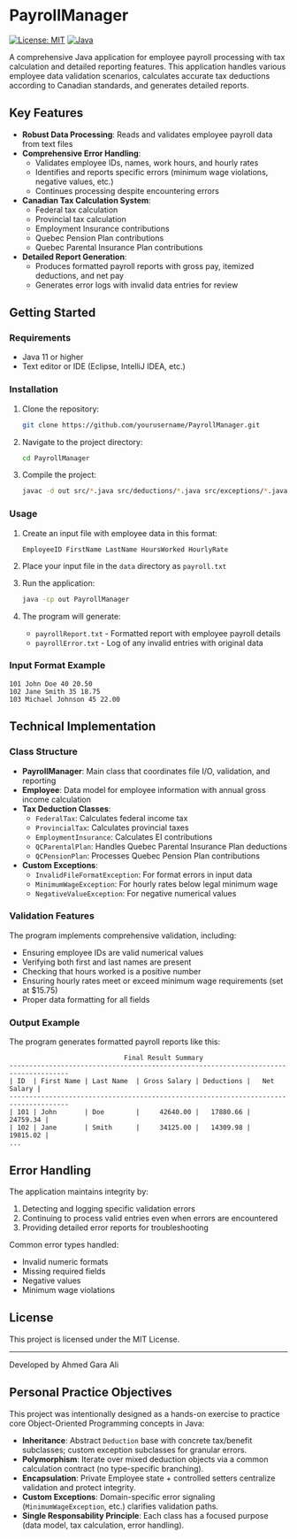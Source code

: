 # PayrollManager

[![License: MIT](https://img.shields.io/badge/License-MIT-blue.svg)](https://opensource.org/licenses/MIT)
[![Java](https://img.shields.io/badge/Java-11%2B-orange)](https://www.oracle.com/java/)

A comprehensive Java application for employee payroll processing with tax calculation and detailed reporting features. This application handles various employee data validation scenarios, calculates accurate tax deductions according to Canadian standards, and generates detailed reports.

## Key Features

- **Robust Data Processing**: Reads and validates employee payroll data from text files
- **Comprehensive Error Handling**: 
  - Validates employee IDs, names, work hours, and hourly rates
  - Identifies and reports specific errors (minimum wage violations, negative values, etc.)
  - Continues processing despite encountering errors
- **Canadian Tax Calculation System**:
  - Federal tax calculation
  - Provincial tax calculation 
  - Employment Insurance contributions
  - Quebec Pension Plan contributions
  - Quebec Parental Insurance Plan contributions
- **Detailed Report Generation**:
  - Produces formatted payroll reports with gross pay, itemized deductions, and net pay
  - Generates error logs with invalid data entries for review

## Getting Started

### Requirements

- Java 11 or higher
- Text editor or IDE (Eclipse, IntelliJ IDEA, etc.)

### Installation

1. Clone the repository:
   ```bash
   git clone https://github.com/yourusername/PayrollManager.git
   ```

2. Navigate to the project directory:
   ```bash
   cd PayrollManager
   ```

3. Compile the project:
   ```bash
   javac -d out src/*.java src/deductions/*.java src/exceptions/*.java
   ```

### Usage

1. Create an input file with employee data in this format:
   ```
   EmployeeID FirstName LastName HoursWorked HourlyRate
   ```

2. Place your input file in the `data` directory as `payroll.txt`

3. Run the application:
   ```bash
   java -cp out PayrollManager
   ```

4. The program will generate:
   - `payrollReport.txt` - Formatted report with employee payroll details
   - `payrollError.txt` - Log of any invalid entries with original data

### Input Format Example

```
101 John Doe 40 20.50
102 Jane Smith 35 18.75
103 Michael Johnson 45 22.00
```

## Technical Implementation

### Class Structure

- **PayrollManager**: Main class that coordinates file I/O, validation, and reporting
- **Employee**: Data model for employee information with annual gross income calculation
- **Tax Deduction Classes**:
  - `FederalTax`: Calculates federal income tax
  - `ProvincialTax`: Calculates provincial taxes
  - `EmploymentInsurance`: Calculates EI contributions
  - `QCParentalPlan`: Handles Quebec Parental Insurance Plan deductions
  - `QCPensionPlan`: Processes Quebec Pension Plan contributions
- **Custom Exceptions**:
  - `InvalidFileFormatException`: For format errors in input data
  - `MinimumWageException`: For hourly rates below legal minimum wage
  - `NegativeValueException`: For negative numerical values

### Validation Features

The program implements comprehensive validation, including:
- Ensuring employee IDs are valid numerical values
- Verifying both first and last names are present
- Checking that hours worked is a positive number
- Ensuring hourly rates meet or exceed minimum wage requirements (set at $15.75)
- Proper data formatting for all fields

### Output Example

The program generates formatted payroll reports like this:

```
                             Final Result Summary
-------------------------------------------------------------------------------------
| ID  | First Name | Last Name  | Gross Salary | Deductions |   Net Salary |
-------------------------------------------------------------------------------------
| 101 | John       | Doe        |     42640.00 |   17880.66 |     24759.34 |
| 102 | Jane       | Smith      |     34125.00 |   14309.98 |     19815.02 |
...
```

## Error Handling

The application maintains integrity by:
1. Detecting and logging specific validation errors
2. Continuing to process valid entries even when errors are encountered
3. Providing detailed error reports for troubleshooting

Common error types handled:
- Invalid numeric formats
- Missing required fields
- Negative values
- Minimum wage violations

## License

This project is licensed under the MIT License.

---
Developed by Ahmed Gara Ali

## Personal Practice Objectives

This project was intentionally designed as a hands-on exercise to practice core Object-Oriented Programming concepts in Java:

- **Inheritance**: Abstract `Deduction` base with concrete tax/benefit subclasses; custom exception subclasses for granular errors.
- **Polymorphism**: Iterate over mixed deduction objects via a common calculation contract (no type-specific branching).
- **Encapsulation**: Private Employee state + controlled setters centralize validation and protect integrity.
- **Custom Exceptions**: Domain-specific error signaling (`MinimumWageException`, etc.) clarifies validation paths.
- **Single Responsability Principle**: Each class has a focused purpose (data model, tax calculation, error handling).

